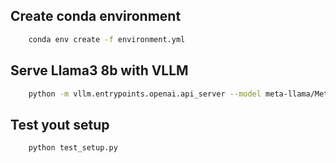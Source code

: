 ## Create conda environment

```bash
    conda env create -f environment.yml
```

## Serve Llama3 8b with VLLM

```bash
    python -m vllm.entrypoints.openai.api_server --model meta-llama/Meta-Llama-3-8B --port 8080
```

## Test yout setup

```bash
    python test_setup.py
```